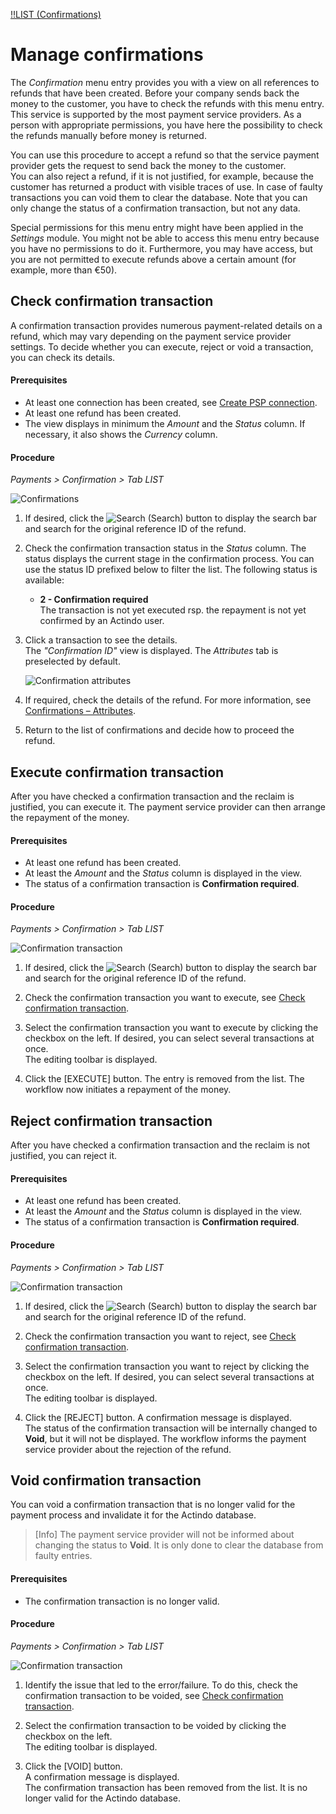 [!!LIST (Confirmations)](../UserInterface/06a_ListConfirmations.md)

# Manage confirmations

The *Confirmation* menu entry provides you with a view on all references to refunds that have been created. Before your company sends back the money to the customer, you have to check the refunds with this menu entry. This service is supported by the most payment service providers. As a person with appropriate permissions, you have here the possibility to check the refunds manually before money is returned.  

You can use this procedure to accept a refund so that the service payment provider gets the request to send back the money to the customer.    
You can also reject a refund, if it is not justified, for example, because the customer has returned a product with visible traces of use. In case of faulty transactions you can void them to clear the database. Note that you can only change the status of a confirmation transaction, but not any data.

Special permissions for this menu entry might have been applied in the *Settings* module. You might not be able to access this menu entry because you have no permissions to do it. Furthermore, you may have access, but you are not permitted to execute refunds above a certain amount (for example, more than €50). 



## Check confirmation transaction  

A confirmation transaction provides numerous payment-related details on a refund, which may vary depending on the payment service provider settings. To decide whether you can execute, reject or void a transaction, you can check its details.  


#### Prerequisites 

- At least one connection has been created, see [Create PSP connection](../Integration/01_ManageConnection.md#create-psp-connection).
- At least one refund has been created.
- The view displays in minimum the *Amount* and the *Status* column. If necessary, it also shows the *Currency* column. 

#### Procedure

*Payments > Confirmation > Tab LIST*  

![Confirmations](../../Assets/Screenshots/Payments/Confirmations/LISTConfirmations.png "[Confirmations]")

1. If desired, click the ![Search](../../Assets/Icons/Search.png "[Search]") (Search) button to display the search bar and search for the original reference ID of the refund.

2. Check the confirmation transaction status in the *Status* column. The status displays the current stage in the confirmation process. You can use the status ID prefixed below to filter the list. The following status is available: 
    - **2 - Confirmation required**   
       The transaction is not yet executed rsp. the repayment is not yet confirmed by an Actindo user.   
    
3. Click a transaction to see the details.   
    The *"Confirmation ID"* view is displayed. The *Attributes* tab is preselected by default.   

    ![Confirmation attributes](../../Assets/Screenshots/Payments/Confirmations/AttributesConfirmation.png "[Confirmaton attributes]")

4. If required, check the details of the refund. For more information, see [Confirmations &ndash; Attributes](../UserInterface/06a_ListConfirmations.md#confirmation-–-attributes).   

5. Return to the list of confirmations and decide how to proceed the refund.



## Execute confirmation transaction

After you have checked a confirmation transaction and the reclaim is justified, you can execute it. The payment service provider can then arrange the repayment of the money.  

#### Prerequisites

- At least one refund has been created.
- At least the *Amount* and the *Status* column is displayed in the view.
- The status of a confirmation transaction is **Confirmation required**. 

#### Procedure

*Payments > Confirmation > Tab LIST*

![Confirmation transaction](../../Assets/Screenshots/Payments/Confirmations/LISTConfirmations.png "[Confirmation transaction]")

1. If desired, click the ![Search](../../Assets/Icons/Search.png "[Search]") (Search) button to display the search bar and search for the original reference ID of the refund.

2. Check the confirmation transaction you want to execute, see [Check confirmation transaction](#check-confirmation-transaction).

3. Select the confirmation transaction you want to execute by clicking the checkbox on the left. If desired, you can select several transactions at once.    
    The editing toolbar is displayed.

4. Click the [EXECUTE] button.
    The entry is removed from the list. The workflow now initiates a repayment of the money.



## Reject confirmation transaction

After you have checked a confirmation transaction and the reclaim is not justified, you can reject it.   

#### Prerequisites

- At least one refund has been created.
- At least the *Amount* and the *Status* column is displayed in the view.
- The status of a confirmation transaction is **Confirmation required**. 

#### Procedure

*Payments > Confirmation > Tab LIST*

![Confirmation transaction](../../Assets/Screenshots/Payments/Confirmations/LISTConfirmations.png "[Confirmation transaction]")

1. If desired, click the ![Search](../../Assets/Icons/Search.png "[Search]") (Search) button to display the search bar and search for the original reference ID of the refund.

2. Check the confirmation transaction you want to reject, see [Check confirmation transaction](#check-confirmation-transaction).

3. Select the confirmation transaction you want to reject by clicking the checkbox on the left. If desired, you can select several transactions at once.    
    The editing toolbar is displayed.

4. Click the [REJECT] button. 
    A confirmation message is displayed.    
    The status of the confirmation transaction will be internally changed to **Void**, but it will not be displayed. The workflow informs the payment service provider about the rejection of the refund.



## Void confirmation transaction  

You can void a confirmation transaction that is no longer valid for the payment process and invalidate it for the Actindo database. 
> [Info] The payment service provider will not be informed about changing the status to **Void**. It is only done to clear the database from faulty entries.  

#### Prerequisites

- The confirmation transaction is no longer valid.

#### Procedure

*Payments > Confirmation > Tab LIST*

![Confirmation transaction](../../Assets/Screenshots/Payments/Confirmations/LISTConfirmations.png "[Confirmation transaction]")

1. Identify the issue that led to the error/failure. To do this, check the confirmation transaction to be voided, see [Check confirmation transaction](#check-confirmation-transaction).

2. Select the confirmation transaction to be voided by clicking the checkbox on the left.   
The editing toolbar is displayed.   

3. Click the [VOID] button.  
A confirmation message is displayed.  
The confirmation transaction has been removed from the list. It is no longer valid for the Actindo database.
